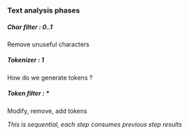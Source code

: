 ### Text analysis phases

##### Char filter : 0..1
Remove unuseful characters

##### Tokenizer : 1
How do we generate tokens ?

##### Token filter : *
Modify, remove, add tokens

_This is sequential, each step consumes previous step results_